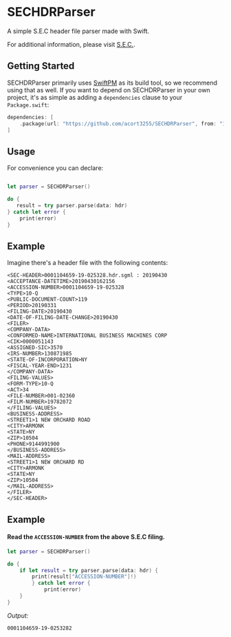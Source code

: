 # SECHDRParser

A simple S.E.C header file parser made with Swift.

For additional information, please visit [S.E.C.](https://www.sec.gov/edgar/searchedgar/sampleheader.htm).<br>

## Getting Started

SECHDRParser primarily uses [SwiftPM](https://swift.org/package-manager/) as its build tool, so we recommend using that as well. If you want to depend on SECHDRParser in your own project, it's as simple as adding a `dependencies` clause to your `Package.swift`:

```swift
dependencies: [
    .package(url: "https://github.com/acort3255/SECHDRParser", from: "1.0.0")
]
```

## Usage

For convenience you can declare:

```swift

let parser = SECHDRParser()

do {
   result = try parser.parse(data: hdr)
} catch let error {
    print(error)
}
```

## Example

Imagine there's a header file with the following contents:

```
<SEC-HEADER>0001104659-19-025328.hdr.sgml : 20190430
<ACCEPTANCE-DATETIME>20190430162156
<ACCESSION-NUMBER>0001104659-19-025328
<TYPE>10-Q
<PUBLIC-DOCUMENT-COUNT>119
<PERIOD>20190331
<FILING-DATE>20190430
<DATE-OF-FILING-DATE-CHANGE>20190430
<FILER>
<COMPANY-DATA>
<CONFORMED-NAME>INTERNATIONAL BUSINESS MACHINES CORP
<CIK>0000051143
<ASSIGNED-SIC>3570
<IRS-NUMBER>130871985
<STATE-OF-INCORPORATION>NY
<FISCAL-YEAR-END>1231
</COMPANY-DATA>
<FILING-VALUES>
<FORM-TYPE>10-Q
<ACT>34
<FILE-NUMBER>001-02360
<FILM-NUMBER>19782072
</FILING-VALUES>
<BUSINESS-ADDRESS>
<STREET1>1 NEW ORCHARD ROAD
<CITY>ARMONK
<STATE>NY
<ZIP>10504
<PHONE>9144991900
</BUSINESS-ADDRESS>
<MAIL-ADDRESS>
<STREET1>1 NEW ORCHARD RD
<CITY>ARMONK
<STATE>NY
<ZIP>10504
</MAIL-ADDRESS>
</FILER>
</SEC-HEADER>
```

## Example

#### Read the `ACCESSION-NUMBER` from the above S.E.C filing.

```swift
let parser = SECHDRParser()

do {
    if let result = try parser.parse(data: hdr) {
        print(result["ACCESSION-NUMBER"]!)
        } catch let error {
            print(error)
    }
}
```

*Output:*
```
0001104659-19-0253282
```